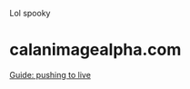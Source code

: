 Lol spooky

# calanimagealpha.com
[Guide: pushing to live](https://github.com/calanimagealpha/caa-bible/wiki/Updating-websites)
